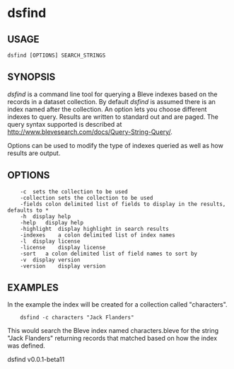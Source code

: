 
# dsfind

## USAGE

    dsfind [OPTIONS] SEARCH_STRINGS

## SYNOPSIS

_dsfind_ is a command line tool for querying a Bleve indexes based on the records in a 
dataset collection. By default _dsfind_ is assumed there is an index named after the 
collection. An option lets you choose different indexes to query. Results are 
written to standard out and are paged. The query syntax supported is described
at http://www.blevesearch.com/docs/Query-String-Query/.

Options can be used to modify the type of indexes queried as well as how results
are output.

## OPTIONS

```
	-c	sets the collection to be used
	-collection	sets the collection to be used
	-fields	colon delimited list of fields to display in the results, defaults to *
	-h	display help
	-help	display help
	-highlight	display highlight in search results
	-indexes	a colon delimited list of index names
	-l	display license
	-license	display license
	-sort	a colon delimited list of field names to sort by
	-v	display version
	-version	display version
```

## EXAMPLES

In the example the index will be created for a collection called "characters".

```shell
    dsfind -c characters "Jack Flanders"
```

This would search the Bleve index named characters.bleve for the string "Jack Flanders" 
returning records that matched based on how the index was defined.


dsfind v0.0.1-beta11
